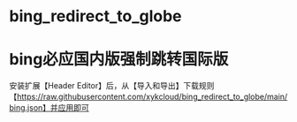 # bing_redirect_to_globe
# bing必应国内版强制跳转国际版
安装扩展【Header Editor】后，从【导入和导出】下载规则【https://raw.githubusercontent.com/xykcloud/bing_redirect_to_globe/main/bing.json】并应用即可
